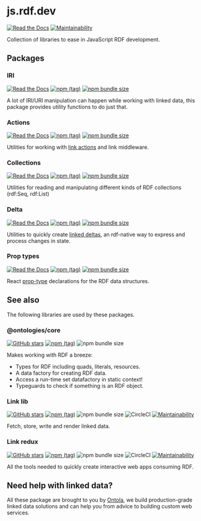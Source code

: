 # js.rdf.dev
[![Read the Docs](https://img.shields.io/readthedocs/pip.svg)](https://js.rdf.dev/)
[![Maintainability](https://api.codeclimate.com/v1/badges/292914da43d93b43addd/maintainability)](https://codeclimate.com/github/ontola/rdfdev-js/maintainability)

Collection of libraries to ease in JavaScript RDF development.

## Packages
### IRI
[![Read the Docs](https://img.shields.io/readthedocs/pip.svg)](https://js.rdf.dev/iri)
[![npm (tag)](https://img.shields.io/npm/v/@rdfdev/iri)](https://npmjs.com/package/@rdfdev/iri)
[![npm bundle size](https://img.shields.io/bundlephobia/minzip/@rdfdev/iri)](https://bundlephobia.com/result?p=@rdfdev/iri)

A lot of IRI/URI manipulation can happen while working with linked data, this package provides
utility functions to do just that.

### Actions
[![Read the Docs](https://img.shields.io/readthedocs/pip.svg)](https://js.rdf.dev/actions)
[![npm (tag)](https://img.shields.io/npm/v/@rdfdev/actions)](https://npmjs.com/package/@rdfdev/actions)
[![npm bundle size](https://img.shields.io/bundlephobia/minzip/@rdfdev/actions)](https://bundlephobia.com/result?p=@rdfdev/actions)

Utilities for working with [link actions](https://github.com/fletcher91/link-lib/wiki/Hypermedia-API)
and link middleware.

### Collections
[![Read the Docs](https://img.shields.io/readthedocs/pip.svg)](https://js.rdf.dev/collections)
[![npm (tag)](https://img.shields.io/npm/v/@rdfdev/collections)](https://npmjs.com/package/@rdfdev/collections)
[![npm bundle size](https://img.shields.io/bundlephobia/minzip/@rdfdev/collections)](https://bundlephobia.com/result?p=@rdfdev/collections)

Utilities for reading and manipulating different kinds of RDF collections (rdf:Seq, rdf:List)

### Delta
[![Read the Docs](https://img.shields.io/readthedocs/pip.svg)](https://js.rdf.dev/delta)
[![npm (tag)](https://img.shields.io/npm/v/@rdfdev/delta)](https://npmjs.com/package/@rdfdev/delta)
[![npm bundle size](https://img.shields.io/bundlephobia/minzip/@rdfdev/delta)](https://bundlephobia.com/result?p=@rdfdev/delta)

Utilities to quickly create [linked deltas](https://github.com/ontola/linked-delta), an rdf-native
way to express and process changes in state.

### Prop types
[![Read the Docs](https://img.shields.io/readthedocs/pip.svg)](https://js.rdf.dev/prop-types)
[![npm (tag)](https://img.shields.io/npm/v/@rdfdev/prop-types)](https://npmjs.com/package/@rdfdev/prop-types)
[![npm bundle size](https://img.shields.io/bundlephobia/minzip/@rdfdev/prop-types)](https://bundlephobia.com/result?p=@rdfdev/prop-types)

React [prop-type](https://reactjs.org/docs/typechecking-with-proptypes.html) declarations for the
RDF data structures.

## See also
The following libraries are used by these packages.
### @ontologies/core
[![GitHub stars](https://img.shields.io/github/stars/ontola/ontologies?style=social)](https://github.com/ontola/ontologies)
[![npm (tag)](https://img.shields.io/npm/v/@ontologies/core/next?label=npm)](https://npmjs.com/package/@ontologies/core)
![npm bundle size](https://img.shields.io/bundlephobia/minzip/@ontologies/core@next)

Makes working with RDF a breeze:
* Types for RDF including quads, literals, resources.
* A data factory for creating RDF data.
* Access a run-time set datafactory in static context!
* Typeguards to check if something is an RDF object.

### Link lib

[![GitHub stars](https://img.shields.io/github/stars/fletcher91/link-lib?style=social)](https://github.com/fletcher91/link-lib)
[![npm (tag)](https://img.shields.io/npm/v/link-lib/light?label=npm)](https://npmjs.com/package/link-lib)
![npm bundle size](https://img.shields.io/bundlephobia/minzip/link-lib@light)
![CircleCI](https://img.shields.io/circleci/build/gh/fletcher91/link-lib/use-data-factory-and-ontologies)
[![Maintainability](https://api.codeclimate.com/v1/badges/e8824bb0fb4bcf689749/maintainability)](https://codeclimate.com/github/fletcher91/link-lib/maintainability)

Fetch, store, write and render linked data.

### Link redux
[![GitHub stars](https://img.shields.io/github/stars/fletcher91/link-redux?style=social)](https://github.com/fletcher91/link-redux)
[![npm (tag)](https://img.shields.io/npm/v/link-redux/light?label=npm)](https://npmjs.com/package/link-redux)
![npm bundle size](https://img.shields.io/bundlephobia/minzip/link-redux@light)
![CircleCI](https://img.shields.io/circleci/build/gh/fletcher91/link-redux/datafactory)
[![Maintainability](https://api.codeclimate.com/v1/badges/6801255f84f20aa73420/maintainability)](https://codeclimate.com/github/fletcher91/link-redux/maintainability)

All the tools needed to quickly create interactive web apps consuming RDF.


## Need help with linked data?

All these package are brought to you by [Ontola](https://ontola.io), we build production-grade
linked data solutions and can help you from advice to building custom web services.
